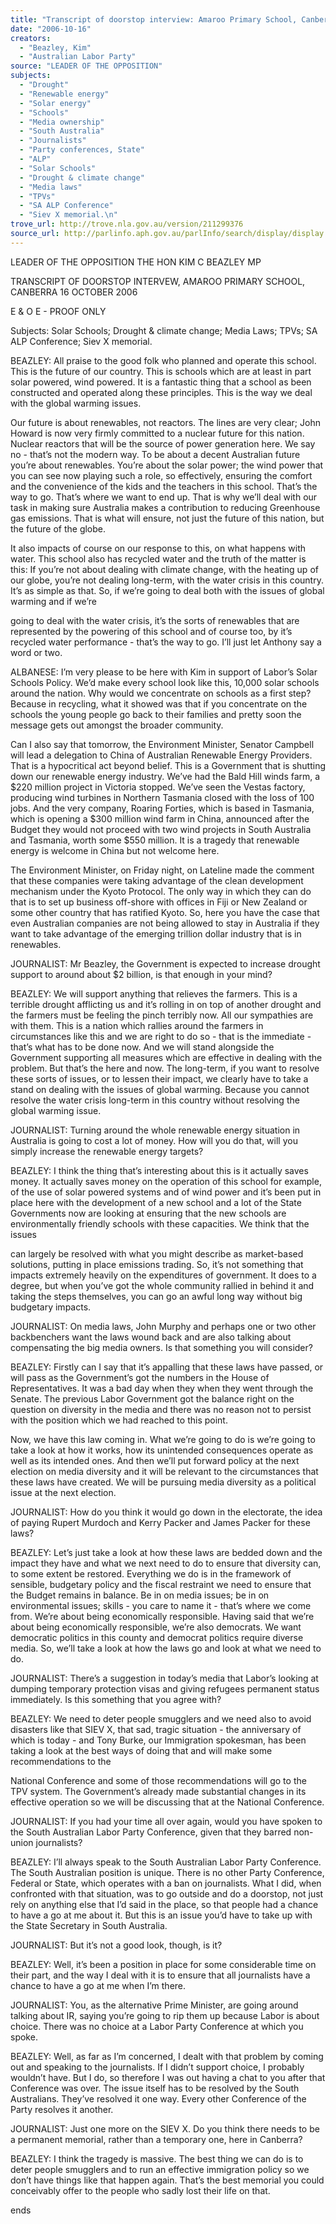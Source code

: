 ```yaml
---
title: "Transcript of doorstop interview: Amaroo Primary School, Canberra: 16 October 2006: Solar Schools; Drought & climate change; Media laws; TPVs; SA ALP Conference; Siev X memorial.\n"
date: "2006-10-16"
creators:
  - "Beazley, Kim"
  - "Australian Labor Party"
source: "LEADER OF THE OPPOSITION"
subjects:
  - "Drought"
  - "Renewable energy"
  - "Solar energy"
  - "Schools"
  - "Media ownership"
  - "South Australia"
  - "Journalists"
  - "Party conferences, State"
  - "ALP"
  - "Solar Schools"
  - "Drought & climate change"
  - "Media laws"
  - "TPVs"
  - "SA ALP Conference"
  - "Siev X memorial.\n"
trove_url: http://trove.nla.gov.au/version/211299376
source_url: http://parlinfo.aph.gov.au/parlInfo/search/display/display.w3p;query=Id%3A%22media/pressrel/CN5L6%22
---
```


 LEADER OF THE OPPOSITION  THE HON KIM C BEAZLEY MP   

 TRANSCRIPT OF DOORSTOP INTERVEW, AMAROO  PRIMARY SCHOOL,  CANBERRA   16 OCTOBER 2006   

 E & O E - PROOF ONLY   

 Subjects:    Solar Schools; Drought & climate change; Media Laws; TPVs;  SA ALP Conference; Siev X memorial.   

 BEAZLEY:  All praise to the good folk who planned and operate this  school.  This is the future of our country.  This is schools which are at least in  part solar powered, wind powered.  It is a fantastic thing that a school as been  constructed and operated along these principles.  This is the way we deal with  the global warming issues.     

 Our future is about renewables, not reactors.  The lines are very clear; John  Howard is now very firmly committed to a nuclear future for this nation.  Nuclear  reactors that will be the source of power generation here.  We say no - that’s not  the modern way.  To be about a decent Australian future you’re about  renewables.  You’re about the solar power; the wind power that you can see now  playing such a role, so effectively, ensuring the comfort and the convenience of  the kids and the teachers in this school.  That’s the way to go.  That’s where we  want to end up.  That is why we’ll deal with our task in making sure Australia  makes a contribution to reducing Greenhouse gas emissions.  That is what will  ensure, not just the future of this nation, but the future of the globe.     

 It also impacts of course on our response to this, on what happens with water.   This school also has recycled water and the truth of the matter is this:  If you’re  not about dealing with climate change, with the heating up of our globe, you’re  not dealing long-term, with the water crisis in this country.  It’s as simple as that.   So, if we’re going to deal both with the issues of global warming and if we’re 

 going to deal with the water crisis, it’s the sorts of renewables that are  represented by the powering of this school and of course too, by it’s recycled  water performance - that’s the way to go.  I’ll just let Anthony say a word or two.   

 ALBANESE:  I’m very please to be here with Kim in support of Labor’s  Solar Schools Policy.  We’d make every school look like this, 10,000 solar  schools around the nation.  Why would we concentrate on schools as a first  step?  Because in recycling, what it showed was that if you concentrate on the  schools the young people go back to their families and pretty soon the message  gets out amongst the broader community.   

 

 Can I also say that tomorrow, the Environment Minister, Senator Campbell will  lead a delegation to China of Australian Renewable Energy Providers.  That is a  hypocritical act beyond belief.  This is a Government that is shutting down our  renewable energy industry.  We’ve had the Bald Hill winds farm, a $220 million  project in Victoria stopped.  We’ve seen the Vestas factory, producing wind  turbines in Northern Tasmania closed with the loss of 100 jobs.  And the very  company, Roaring Forties, which is based in Tasmania, which is opening a $300  million wind farm in China, announced after the Budget they would not proceed  with two wind projects in South Australia and Tasmania, worth some $550  million.  It is a tragedy that renewable energy is welcome in China but not  welcome here.   

 The Environment Minister, on Friday night, on Lateline made the comment that  these companies were taking advantage of the clean development mechanism  under the Kyoto Protocol.  The only way in which they can do that is to set up  business off-shore with offices in Fiji or New Zealand or some other country that  has ratified Kyoto.  So, here you have the case that even Australian companies  are not being allowed to stay in Australia if they want to take advantage of the  emerging trillion dollar industry that is in renewables.     

 JOURNALIST: Mr Beazley, the Government is expected to increase drought  support to around about $2 billion, is that enough in your mind?   

 BEAZLEY:  We will support anything that relieves the farmers.  This is a  terrible drought afflicting us and it’s rolling in on top of another drought and the  farmers must be feeling the pinch terribly now.  All our sympathies are with them.   This is a nation which rallies around the farmers in circumstances like this and  we are right to do so - that is the immediate - that’s what has to be done now.   And we will stand alongside the Government supporting all measures which are  effective in dealing with the problem.  But that’s the here and now.  The long-term, if you want to resolve these sorts of issues, or to lessen their impact, we  clearly have to take a stand on dealing with the issues of global warming.   Because you cannot resolve the water crisis long-term in this country without  resolving the global warming issue.   

 JOURNALIST: Turning around the whole renewable energy situation in  Australia is going to cost a lot of money.  How will you do that, will you simply  increase the renewable energy targets?   

 BEAZLEY:  I think the thing that’s interesting about this is it actually  saves money.  It actually saves money on the operation of this school for  example, of the use of solar powered systems and of wind power and it’s been  put in place here with the development of a new school and a lot of the State  Governments now are looking at ensuring that the new schools are  environmentally friendly schools with these capacities.  We think that the issues 

 can largely be resolved with what you might describe as market-based solutions,  putting in place emissions trading.  So, it’s not something that impacts extremely  heavily on the expenditures of government.  It does to a degree, but when you’ve  got the whole community rallied in behind it and taking the steps themselves, you  can go an awful long way without big budgetary impacts.   

 JOURNALIST: On media laws, John Murphy and perhaps one or two other  backbenchers want the laws wound back and are also talking about  compensating the big media owners.  Is that something you will consider? 

 

 BEAZLEY:  Firstly can I say that it’s appalling that these laws have  passed, or will pass as the Government’s got the numbers in the House of  Representatives.  It was a bad day when they when they went through the  Senate.  The previous Labor Government got the balance right on the question  on diversity in the media and there was no reason not to persist with the position  which we had reached to this point.     

 Now, we have this law coming in.  What we’re going to do is we’re going to take  a look at how it works, how its unintended consequences operate as well as its  intended ones.  And then we’ll put forward policy at the next election on media  diversity and it will be relevant to the circumstances that these laws have  created.  We will be pursuing media diversity as a political issue at the next  election.   

 JOURNALIST: How do you think it would go down in the electorate, the idea  of paying Rupert Murdoch and Kerry Packer and James Packer for these laws?   

 BEAZLEY:  Let’s just take a look at how these laws are bedded down  and the impact they have and what we next need to do to ensure that diversity  can, to some extent be restored.  Everything we do is in the framework of  sensible, budgetary policy and the fiscal restraint we need to ensure that the  Budget remains in balance.  Be in on media issues; be in on environmental  issues; skills - you care to name it - that’s where we come from.  We’re about  being economically responsible.  Having said that we’re about being  economically responsible, we’re also democrats.  We want democratic politics in  this county and democrat politics require diverse media.  So, we’ll take a look at  how the laws go and look at what we need to do.   

 JOURNALIST: There’s a suggestion in today’s media that Labor’s looking at  dumping temporary protection visas and giving refugees permanent status  immediately.  Is this something that you agree with? 

 

 BEAZLEY:  We need to deter people smugglers and we need also to  avoid disasters like that SIEV X, that sad, tragic situation - the anniversary of  which is today - and Tony Burke, our Immigration spokesman, has been taking a  look at the best ways of doing that and will make some recommendations to the 

 National Conference and some of those recommendations will go to the TPV  system.  The Government’s already made substantial changes in its effective  operation so we will be discussing that at the National Conference.   

 JOURNALIST: If you had your time all over again, would you have spoken  to the South Australian Labor Party Conference, given that they barred non-union  journalists?   

 BEAZLEY:  I’ll always speak to the South Australian Labor Party  Conference.  The South Australian position is unique.  There is no other Party  Conference, Federal or State, which operates with a ban on journalists.  What I  did, when confronted with that situation, was to go outside and do a doorstop, not  just rely on anything else that I’d said in the place, so that people had a chance  to have a go at me about it.  But this is an issue you’d have to take up with the  State Secretary in South Australia.   

 JOURNALIST: But it’s not a good look, though, is it?   

 BEAZLEY:  Well, it’s been a position in place for some considerable time  on their part, and the way I deal with it is to ensure that all journalists have a  chance to have a go at me when I’m there.   

 JOURNALIST: You, as the alternative Prime Minister, are going around  talking about IR, saying you’re going to rip them up because Labor is about  choice.  There was no choice at a Labor Party Conference at which you spoke. 

 

 BEAZLEY: Well, as far as I’m concerned, I dealt with that problem by coming  out and speaking to the journalists.  If I didn’t support choice, I probably wouldn’t  have.  But I do, so therefore I was out having a chat to you after that Conference  was over.  The issue itself has to be resolved by the South Australians.  They’ve  resolved it one way.  Every other Conference of the Party resolves it another.     

 JOURNALIST: Just one more on the SIEV X.  Do you think there needs to  be a permanent memorial, rather than a temporary one, here in Canberra?   

 BEAZLEY: I think the tragedy is massive.  The best thing we can do is to deter  people smugglers and to run an effective immigration policy so we don’t have  things like that happen again.  That’s the best memorial you could conceivably  offer to the people who sadly lost their life on that.   

 

 ends    

 

